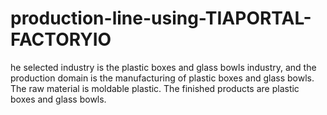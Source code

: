 # production-line-using-TIAPORTAL-FACTORYIO
he selected industry is the plastic boxes and glass bowls industry, and the production domain is the manufacturing of plastic boxes and glass bowls. The raw material is moldable plastic. The finished products are plastic boxes and glass bowls.
